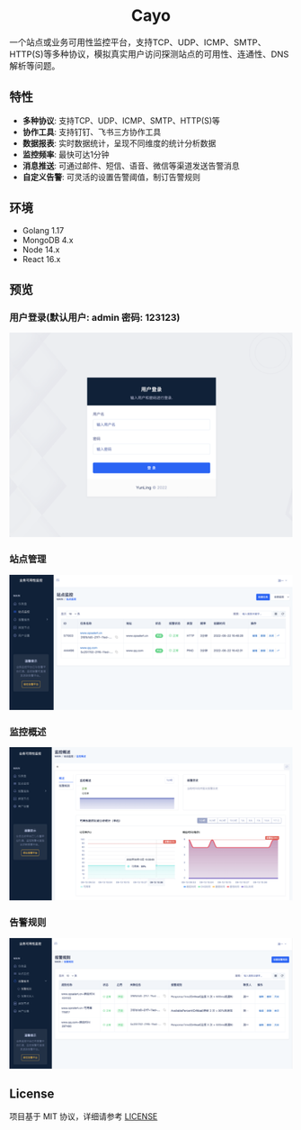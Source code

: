 <h1 align="center">Cayo</h1>
<div style="margin-bottom:16px;font-size:15px">一个站点或业务可用性监控平台，支持TCP、UDP、ICMP、SMTP、HTTP(S)等多种协议，模拟真实用户访问探测站点的可用性、连通性、DNS解析等问题。</div>

## 特性

- **多种协议**: 支持TCP、UDP、ICMP、SMTP、HTTP(S)等
- **协作工具**: 支持钉钉、飞书三方协作工具
- **数据报表**: 实时数据统计，呈现不同维度的统计分析数据
- **监控频率**: 最快可达1分钟
- **消息推送**: 可通过邮件、短信、语音、微信等渠道发送告警消息
- **自定义告警**: 可灵活的设置告警阈值，制订告警规则

## 环境

* Golang 1.17
* MongoDB 4.x
* Node 14.x
* React 16.x

## 预览

### 用户登录(默认用户: admin 密码: 123123)
![image](image/s0.png)

### 站点管理
![image](image/s1.png)

### 监控概述
![image](image/s2.png)

### 告警规则
![image](image/s3.png)

## License
项目基于 MIT 协议，详细请参考 [LICENSE](LICENSE.txt)